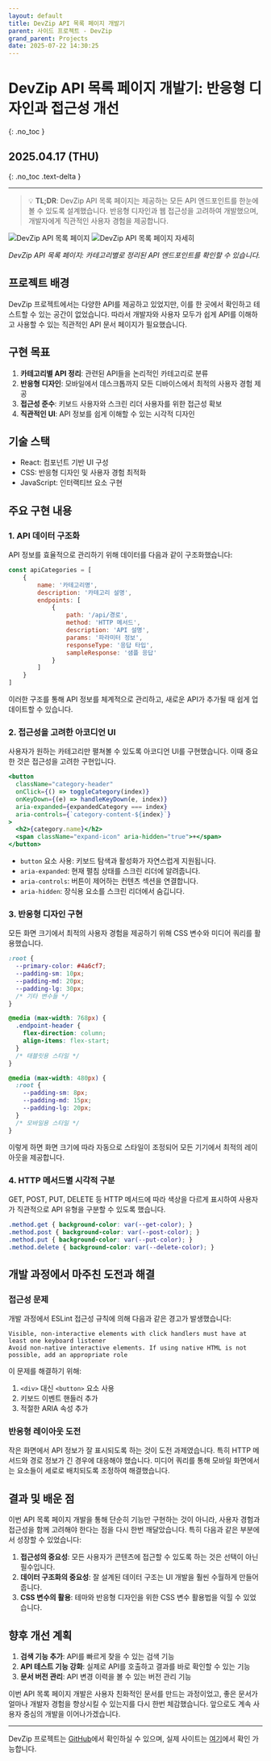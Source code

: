 ```yaml
---
layout: default
title: DevZip API 목록 페이지 개발기
parent: 사이드 프로젝트 - DevZip
grand_parent: Projects
date: 2025-07-22 14:30:25
---
```


# DevZip API 목록 페이지 개발기: 반응형 디자인과 접근성 개선
{: .no_toc }

## 2025.04.17 (THU)
{: .no_toc .text-delta }

---

> 💡 **TL;DR**: DevZip API 목록 페이지는 제공하는 모든 API 엔드포인트를 한눈에 볼 수 있도록 설계했습니다. 반응형 디자인과 웹 접근성을 고려하여 개발했으며, 개발자에게 직관적인 사용자 경험을 제공합니다.

<img src="../../../../assets/images/devzip/apipage.png" alt="DevZip API 목록 페이지">
<img src="../../../../assets/images/devzip/apipage-detail.png" alt="DevZip API 목록 페이지 자세히">

*DevZip API 목록 페이지: 카테고리별로 정리된 API 엔드포인트를 확인할 수 있습니다.*

## 프로젝트 배경

DevZip 프로젝트에서는 다양한 API를 제공하고 있었지만, 이를 한 곳에서 확인하고 테스트할 수 있는 공간이 없었습니다. 따라서 개발자와 사용자 모두가 쉽게 API를 이해하고 사용할 수 있는 직관적인 API 문서 페이지가 필요했습니다.

## 구현 목표

1. **카테고리별 API 정리**: 관련된 API들을 논리적인 카테고리로 분류
2. **반응형 디자인**: 모바일에서 데스크톱까지 모든 디바이스에서 최적의 사용자 경험 제공
3. **접근성 준수**: 키보드 사용자와 스크린 리더 사용자를 위한 접근성 확보
4. **직관적인 UI**: API 정보를 쉽게 이해할 수 있는 시각적 디자인

## 기술 스택

- React: 컴포넌트 기반 UI 구성
- CSS: 반응형 디자인 및 사용자 경험 최적화
- JavaScript: 인터랙티브 요소 구현

## 주요 구현 내용

### 1. API 데이터 구조화

API 정보를 효율적으로 관리하기 위해 데이터를 다음과 같이 구조화했습니다:

```javascript
const apiCategories = [
    {
        name: '카테고리명',
        description: '카테고리 설명',
        endpoints: [
            {
                path: '/api/경로',
                method: 'HTTP 메서드',
                description: 'API 설명',
                params: '파라미터 정보',
                responseType: '응답 타입',
                sampleResponse: '샘플 응답'
            }
        ]
    }
]
```

이러한 구조를 통해 API 정보를 체계적으로 관리하고, 새로운 API가 추가될 때 쉽게 업데이트할 수 있습니다.

### 2. 접근성을 고려한 아코디언 UI

사용자가 원하는 카테고리만 펼쳐볼 수 있도록 아코디언 UI를 구현했습니다. 이때 중요한 것은 접근성을 고려한 구현입니다.

```jsx
<button 
  className="category-header" 
  onClick={() => toggleCategory(index)}
  onKeyDown={(e) => handleKeyDown(e, index)}
  aria-expanded={expandedCategory === index}
  aria-controls={`category-content-${index}`}
>
  <h2>{category.name}</h2>
  <span className="expand-icon" aria-hidden="true">+</span>
</button>
```

- `button` 요소 사용: 키보드 탐색과 활성화가 자연스럽게 지원됩니다.
- `aria-expanded`: 현재 펼침 상태를 스크린 리더에 알려줍니다.
- `aria-controls`: 버튼이 제어하는 컨텐츠 섹션을 연결합니다.
- `aria-hidden`: 장식용 요소를 스크린 리더에서 숨깁니다.

### 3. 반응형 디자인 구현

모든 화면 크기에서 최적의 사용자 경험을 제공하기 위해 CSS 변수와 미디어 쿼리를 활용했습니다.

```css
:root {
  --primary-color: #4a6cf7;
  --padding-sm: 10px;
  --padding-md: 20px;
  --padding-lg: 30px;
  /* 기타 변수들 */
}

@media (max-width: 768px) {
  .endpoint-header {
    flex-direction: column;
    align-items: flex-start;
  }
  /* 태블릿용 스타일 */
}

@media (max-width: 480px) {
  :root {
    --padding-sm: 8px;
    --padding-md: 15px;
    --padding-lg: 20px;
  }
  /* 모바일용 스타일 */
}
```

이렇게 하면 화면 크기에 따라 자동으로 스타일이 조정되어 모든 기기에서 최적의 레이아웃을 제공합니다.

### 4. HTTP 메서드별 시각적 구분

GET, POST, PUT, DELETE 등 HTTP 메서드에 따라 색상을 다르게 표시하여 사용자가 직관적으로 API 유형을 구분할 수 있도록 했습니다.

```css
.method.get { background-color: var(--get-color); }
.method.post { background-color: var(--post-color); }
.method.put { background-color: var(--put-color); }
.method.delete { background-color: var(--delete-color); }
```

## 개발 과정에서 마주친 도전과 해결

### 접근성 문제

개발 과정에서 ESLint 접근성 규칙에 의해 다음과 같은 경고가 발생했습니다:

```
Visible, non-interactive elements with click handlers must have at least one keyboard listener
Avoid non-native interactive elements. If using native HTML is not possible, add an appropriate role
```

이 문제를 해결하기 위해:
1. `<div>` 대신 `<button>` 요소 사용
2. 키보드 이벤트 핸들러 추가
3. 적절한 ARIA 속성 추가

### 반응형 레이아웃 도전

작은 화면에서 API 정보가 잘 표시되도록 하는 것이 도전 과제였습니다. 특히 HTTP 메서드와 경로 정보가 긴 경우에 대응해야 했습니다. 미디어 쿼리를 통해 모바일 화면에서는 요소들이 세로로 배치되도록 조정하여 해결했습니다.

## 결과 및 배운 점

이번 API 목록 페이지 개발을 통해 단순히 기능만 구현하는 것이 아니라, 사용자 경험과 접근성을 함께 고려해야 한다는 점을 다시 한번 깨달았습니다. 특히 다음과 같은 부분에서 성장할 수 있었습니다:

1. **접근성의 중요성**: 모든 사용자가 콘텐츠에 접근할 수 있도록 하는 것은 선택이 아닌 필수입니다.
2. **데이터 구조화의 중요성**: 잘 설계된 데이터 구조는 UI 개발을 훨씬 수월하게 만들어 줍니다.
3. **CSS 변수의 활용**: 테마와 반응형 디자인을 위한 CSS 변수 활용법을 익힐 수 있었습니다.

## 향후 개선 계획

1. **검색 기능 추가**: API를 빠르게 찾을 수 있는 검색 기능
2. **API 테스트 기능 강화**: 실제로 API를 호출하고 결과를 바로 확인할 수 있는 기능
3. **문서 버전 관리**: API 변경 이력을 볼 수 있는 버전 관리 기능

이번 API 목록 페이지 개발은 사용자 친화적인 문서를 만드는 과정이었고, 좋은 문서가 얼마나 개발자 경험을 향상시킬 수 있는지를 다시 한번 체감했습니다. 앞으로도 계속 사용자 중심의 개발을 이어나가겠습니다.

---

DevZip 프로젝트는 [GitHub](https://github.com/Hoooon22/devzip)에서 확인하실 수 있으며, 실제 사이트는 [여기](https://devzip.site/apiPage)에서 확인 가능합니다. 